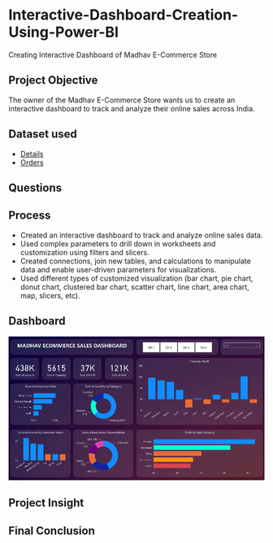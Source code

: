 # Interactive-Dashboard-Creation-Using-Power-BI
Creating Interactive Dashboard of Madhav E-Commerce Store

## **Project Objective**

The owner of the Madhav E-Commerce Store wants us to create an interactive dashboard to track and analyze their online sales across India.


## **Dataset used**

- <a href="https://github.com/Krishnkumar542/Interactive-Dashboard-Creation-Using-Power-BI/blob/main/Details.csv">Details</a>
- <a href="https://github.com/Krishnkumar542/Interactive-Dashboard-Creation-Using-Power-BI/blob/main/Orders.csv">Orders</a>


## **Questions**



## **Process**

- Created an interactive dashboard to track and analyze online sales data.
- Used complex parameters to drill down in worksheets and customization using filters and slicers.
- Created connections, join new tables, and calculations to manipulate data and enable user-driven parameters for visualizations.
- Used different types of customized visualization (bar chart, pie chart, donut chart, clustered bar chart, scatter chart, line chart, area chart, map, slicers, etc).

## **Dashboard**

![Alt text of the image](https://github.com/Krishnkumar542/Interactive-Dashboard-Creation-Using-Power-BI/blob/main/Madhav%20Store%20Ecommerce%20Dashboard.png)

## **Project Insight**



## **Final Conclusion**
